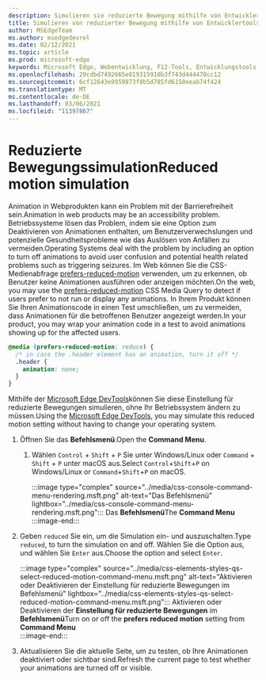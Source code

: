 ```yaml
---
description: Simulieren sie reduzierte Bewegung mithilfe von Entwicklertools.
title: Simulieren von reduzierter Bewegung mithilfe von Entwicklertools (CSS bevorzugt reduzierte Bewegung)
author: MSEdgeTeam
ms.author: msedgedevrel
ms.date: 02/12/2021
ms.topic: article
ms.prod: microsoft-edge
keywords: Microsoft Edge, Webentwicklung, F12-Tools, Entwicklungstools
ms.openlocfilehash: 29cdbd7492665e819315910b3f743d444470cc12
ms.sourcegitcommit: 6cf12643e9959873f8b5d785fd6158eeab74f424
ms.translationtype: MT
ms.contentlocale: de-DE
ms.lasthandoff: 03/06/2021
ms.locfileid: "11397867"
---
```

# <a name="reduced-motion-simulation"></a><span data-ttu-id="8c115-104">Reduzierte Bewegungssimulation</span><span class="sxs-lookup"><span data-stu-id="8c115-104">Reduced motion simulation</span></span>  

<span data-ttu-id="8c115-105">Animation in Webprodukten kann ein Problem mit der Barrierefreiheit sein.</span><span class="sxs-lookup"><span data-stu-id="8c115-105">Animation in web products may be an accessibility problem.</span></span>  <span data-ttu-id="8c115-106">Betriebssysteme lösen das Problem, indem sie eine Option zum Deaktivieren von Animationen enthalten, um Benutzerverwechslungen und potenzielle Gesundheitsprobleme wie das Auslösen von Anfällen zu vermeiden.</span><span class="sxs-lookup"><span data-stu-id="8c115-106">Operating Systems deal with the problem by including an option to turn off animations to avoid user confusion and potential health related problems such as triggering seizures.</span></span>  <span data-ttu-id="8c115-107">Im Web können Sie die CSS-Medienabfrage [prefers-reduced-motion][MDNPrefersReducedMotion] verwenden, um zu erkennen, ob Benutzer keine Animationen ausführen oder anzeigen möchten.</span><span class="sxs-lookup"><span data-stu-id="8c115-107">On the web, you may use the [prefers-reduced-motion][MDNPrefersReducedMotion] CSS Media Query to detect if users prefer to not run or display any animations.</span></span>  <span data-ttu-id="8c115-108">In Ihrem Produkt können Sie Ihren Animationscode in einen Test umschließen, um zu vermeiden, dass Animationen für die betroffenen Benutzer angezeigt werden.</span><span class="sxs-lookup"><span data-stu-id="8c115-108">In your product, you may wrap your animation code in a test to avoid animations showing up for the affected users.</span></span>  

```css
@media (prefers-reduced-motion: reduce) {
  /* in case the .header element has an animation, turn it off */
  .header {
    animation: none;
  }
}
```  

<span data-ttu-id="8c115-109">Mithilfe der [Microsoft Edge DevTools][DevtoolsIndex]können Sie diese Einstellung für reduzierte Bewegungen simulieren, ohne Ihr Betriebssystem ändern zu müssen.</span><span class="sxs-lookup"><span data-stu-id="8c115-109">Using the [Microsoft Edge DevTools][DevtoolsIndex], you may simulate this reduced motion setting without having to change your operating system.</span></span>  

1.  <span data-ttu-id="8c115-110">Öffnen Sie das **Befehlsmenü**.</span><span class="sxs-lookup"><span data-stu-id="8c115-110">Open the **Command Menu**.</span></span>  
    1.  <span data-ttu-id="8c115-111">Wählen `Control` + `Shift` + `P` Sie unter Windows/Linux oder `Command` + `Shift` + `P` unter macOS aus.</span><span class="sxs-lookup"><span data-stu-id="8c115-111">Select `Control`+`Shift`+`P` on Windows/Linux or `Command`+`Shift`+`P` on macOS.</span></span>  
        
        :::image type="complex" source="../media/css-console-command-menu-rendering.msft.png" alt-text="Das Befehlsmenü" lightbox="../media/css-console-command-menu-rendering.msft.png":::
           <span data-ttu-id="8c115-113">Das **Befehlsmenü**</span><span class="sxs-lookup"><span data-stu-id="8c115-113">The **Command Menu**</span></span>  
        :::image-end:::  
        
1.  <span data-ttu-id="8c115-114">Geben `reduced` Sie ein, um die Simulation ein- und auszuschalten.</span><span class="sxs-lookup"><span data-stu-id="8c115-114">Type `reduced`, to turn the simulation on and off.</span></span>  <span data-ttu-id="8c115-115">Wählen Sie die Option aus, und wählen Sie `Enter` aus.</span><span class="sxs-lookup"><span data-stu-id="8c115-115">Choose the option and select `Enter`.</span></span>  
    
    :::image type="complex" source="../media/css-elements-styles-qs-select-reduced-motion-command-menu.msft.png" alt-text="Aktivieren oder Deaktivieren der Einstellung für reduzierte Bewegungen im Befehlsmenü" lightbox="../media/css-elements-styles-qs-select-reduced-motion-command-menu.msft.png":::
       <span data-ttu-id="8c115-117">Aktivieren oder Deaktivieren der **Einstellung für reduzierte Bewegungen** im **Befehlsmenü**</span><span class="sxs-lookup"><span data-stu-id="8c115-117">Turn on or off the **prefers reduced motion** setting from **Command Menu**</span></span>  
    :::image-end:::  
    
1.  <span data-ttu-id="8c115-118">Aktualisieren Sie die aktuelle Seite, um zu testen, ob Ihre Animationen deaktiviert oder sichtbar sind.</span><span class="sxs-lookup"><span data-stu-id="8c115-118">Refresh the current page to test whether your animations are turned off or visible.</span></span>  
    
<!-- links -->  

[DevtoolsIndex]: ../index.md "Microsoft Edge (Chromium) Developer Tools | Microsoft Docs"  

[MDNPrefersReducedMotion]: https://developer.mozilla.org/docs/Web/CSS/@media/prefers-reduced-motion "bevorzugt eine reduzierte Bewegungserkennung | MDN"  
